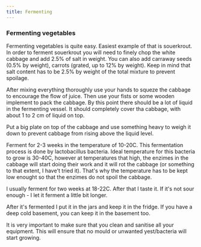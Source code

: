 ```yaml
---
title: Fermenting
---
```

### Fermenting vegetables
Fermenting vegetables is quite easy. Easiest example of that is souerkrout. In order to ferment souerkrout you will need to finely chop the white cabbage and add 2.5% of salt in weight.  You can also add carraway seeds (0.5% by weight), carrots (grated, up to 12% by weight). Keep in mind that salt content has to be 2.5% by weight of the total mixture to prevent spoilage.

After mixing everything thoroughly use your hands to squeze the cabbage to encourage the flow of juice. Then use your fists or some wooden implement to pack the cabbage. By this point there should be a lot of liquid in the fermenting vessel. It should completely cover tha cabbage, with about 1 to 2 cm of liquid on top.

Put a big plate on top of the cabbage and use something heavy to weigh it down to prevent cabbage from rising above the liquid level.

Ferment for 2-3 weeks in the temperature of 10-20C. This fermentation process is done by lactobacillus bacteria. Ideal temperature for this bacteria to grow is 30-40C, however at temperatures that high, the enzimes in the cabbage will start doing their work and it will rot the cabbage (or something to that extent, I have't tried it). That's why the temperature has to be kept low enought so that the enzimes do not spoil the cabbage.

I usually ferment for two weeks at 18-22C. After that I taste it. If it's not sour enough - I let it ferment a little bit longer.

After it's fermented I put it in the jars and keep it in the fridge. If you have a deep cold basement, you can keep it in the basement too.

It is very important to make sure that you clean and sanitise all your equipment. This will ensure that no mould or unwanted yest/bacteria will start growing.
